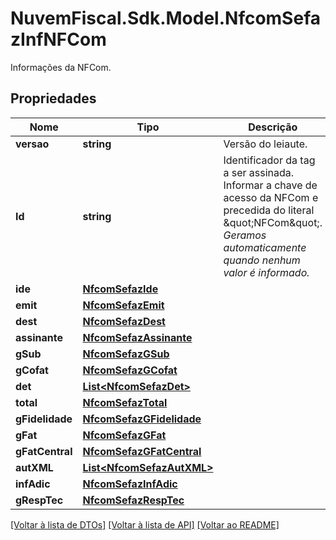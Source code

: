 # NuvemFiscal.Sdk.Model.NfcomSefazInfNFCom
Informações da NFCom.

## Propriedades

Nome | Tipo | Descrição | Comentários
------------ | ------------- | ------------- | -------------
**versao** | **string** | Versão do leiaute. | 
**Id** | **string** | Identificador da tag a ser assinada.  Informar a chave de acesso da NFCom e precedida do literal \&quot;NFCom\&quot;.    *Geramos automaticamente quando nenhum valor é informado.* | [optional] 
**ide** | [**NfcomSefazIde**](NfcomSefazIde.md) |  | 
**emit** | [**NfcomSefazEmit**](NfcomSefazEmit.md) |  | 
**dest** | [**NfcomSefazDest**](NfcomSefazDest.md) |  | 
**assinante** | [**NfcomSefazAssinante**](NfcomSefazAssinante.md) |  | 
**gSub** | [**NfcomSefazGSub**](NfcomSefazGSub.md) |  | [optional] 
**gCofat** | [**NfcomSefazGCofat**](NfcomSefazGCofat.md) |  | [optional] 
**det** | [**List&lt;NfcomSefazDet&gt;**](NfcomSefazDet.md) |  | 
**total** | [**NfcomSefazTotal**](NfcomSefazTotal.md) |  | 
**gFidelidade** | [**NfcomSefazGFidelidade**](NfcomSefazGFidelidade.md) |  | [optional] 
**gFat** | [**NfcomSefazGFat**](NfcomSefazGFat.md) |  | [optional] 
**gFatCentral** | [**NfcomSefazGFatCentral**](NfcomSefazGFatCentral.md) |  | [optional] 
**autXML** | [**List&lt;NfcomSefazAutXML&gt;**](NfcomSefazAutXML.md) |  | [optional] 
**infAdic** | [**NfcomSefazInfAdic**](NfcomSefazInfAdic.md) |  | [optional] 
**gRespTec** | [**NfcomSefazRespTec**](NfcomSefazRespTec.md) |  | [optional] 

[[Voltar à lista de DTOs]](../README.md#documentation-for-models) [[Voltar à lista de API]](../README.md#documentation-for-api-endpoints) [[Voltar ao README]](../README.md)


